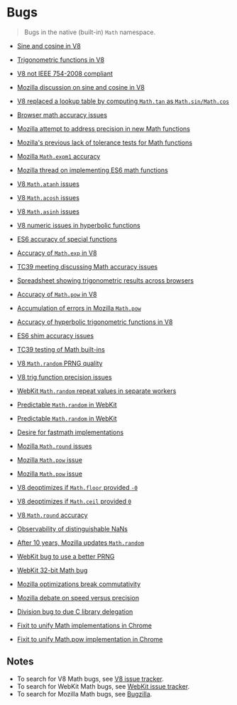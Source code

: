 # Bugs

> Bugs in the native (built-in) `Math` namespace.

* [Sine and cosine in V8][@bug:v8:3006]
* [Trigonometric functions in V8][@bug:chromium:320097]
* [V8 not IEEE 754-2008 compliant][@bug:v8:3089]
* [Mozilla discussion on sine and cosine in V8][@bug:mozilla:967709]
* [V8 replaced a lookup table by computing `Math.tan` as `Math.sin/Math.cos`][@bug:chromium:78263005]
* [Browser math accuracy issues][@bug:kangax:compat-table:392]
* [Mozilla attempt to address precision in new Math functions][@bug:mozilla:933257]
* [Mozilla's previous lack of tolerance tests for Math functions][@bug:mozilla:892671]
* [Mozilla `Math.expm1` accuracy][@bug:mozilla:897634]
* [Mozilla thread on implementing ES6 math functions][@bug:mozilla:717379]
* [V8 `Math.atanh` issues][@bug:v8:3511]
* [V8 `Math.acosh` issues][@bug:v8:3509]
* [V8 `Math.asinh` issues][@bug:v8:3496]
* [V8 numeric issues in hyperbolic functions][@bug:v8:3266]
* [ES6 accuracy of special functions][@bug:esdiscuss:038525]
* [Accuracy of `Math.exp` in V8][@bug:v8:3468]
* [TC39 meeting discussing Math accuracy issues][@bug:esdiscuss:2014-07-31]
* [Spreadsheet showing trigonometric results across browsers][@bug:esdiscuss:038525:spreadsheet]
* [Accuracy of `Math.pow` in V8][@bug:v8:3599]
* [Accumulation of errors in Mozilla `Math.pow`][@bug:mozilla:618251]
* [Accuracy of hyperbolic trigonometric functions in V8][@bug:paulmiller:es6-shim:334]
* [ES6 shim accuracy issues][@bug:paulmillr:es6-shim:314]
* [TC39 testing of Math built-ins][@bug:tc39:test262:269]
* [V8 `Math.random` PRNG quality][@bug:v8:4566]
* [V8 trig function precision issues][@bug:v8:1975]
* [WebKit `Math.random` repeat values in separate workers][@bug:webkit:36673]
* [Predictable `Math.random` in WebKit][@bug:webkit:26972]
* [Predictable `Math.random` in WebKit][@bug:chromium:246054]
* [Desire for fastmath implementations][@bug:mozilla:681357]
* [Mozilla `Math.round` issues][@bug:mozilla:686708]
* [Mozilla `Math.pow` issue][@bug:mozilla:703611]
* [Mozilla `Math.pow` issue][@bug:mozilla:1316557]
* [V8 deoptimizes if `Math.floor` provided `-0`][@bug:v8:2890]
* [V8 deoptimizes if `Math.ceil` provided `0`][@bug:v8:4059]
* [V8 `Math.round` accuracy][@bug:v8:958]
* [Observability of distinguishable NaNs][@bug:esdiscuss:2013-03-20]
* [After 10 years, Mozilla updates `Math.random`][@bug:mozilla:322529]
* [WebKit bug to use a better PRNG][@bug:webkit:151641]
* [WebKit 32-bit Math bug][@bug:webkit:40367]
* [Mozilla optimizations break commutativity][@bug:mozilla:969203]


* [Mozilla debate on speed versus precision][28]
* [Division bug to due C library delegation][29]
* [Fixit to unify Math implementations in Chrome][30]
* [Fixit to unify Math.pow implementation in Chrome][31]


## Notes

* To search for V8 Math bugs, see [V8 issue tracker][v8-issue-tracker].
* To search for WebKit Math bugs, see [WebKit issue tracker][webkit-issue-tracker].
* To search for Mozilla Math bugs, see [Bugzilla][mozilla-issue-tracker].


<!-- <links> -->

[@bug:v8:3006]: https://bugs.chromium.org/p/v8/issues/detail?id=3006
[@bug:chromium:320097]: https://bugs.chromium.org/p/chromium/issues/detail?id=320097
[@bug:v8:3089]: https://bugs.chromium.org/p/v8/issues/detail?id=3089
[@bug:mozilla:967709]: https://bugzilla.mozilla.org/show_bug.cgi?id=967709
[@bug:chromium:78263005]: https://github.com/v8/v8/commit/33b5db090258c2a2dc825659c3ad109bd02110c1
[@bug:kangax:compat-table:392]: https://github.com/kangax/compat-table/issues/392
[@bug:mozilla:933257]: https://bugzilla.mozilla.org/show_bug.cgi?id=933257
[@bug:mozilla:892671]: https://bugzilla.mozilla.org/show_bug.cgi?id=892671
[@bug:mozilla:897634]: https://bugzilla.mozilla.org/show_bug.cgi?id=897634
[@bug:mozilla:717379]: https://bugzilla.mozilla.org/show_bug.cgi?id=717379#c5
[@bug:v8:3511]: https://bugs.chromium.org/p/v8/issues/detail?id=3511
[@bug:v8:3509]: https://bugs.chromium.org/p/v8/issues/detail?id=3509
[@bug:v8:3496]: https://bugs.chromium.org/p/v8/issues/detail?id=3496
[@bug:v8:3266]: https://bugs.chromium.org/p/v8/issues/detail?id=3266
[@bug:esdiscuss:038525]: https://esdiscuss.org/topic/es6-accuracy-of-special-functions
[@bug:v8:3468]: https://bugs.chromium.org/p/v8/issues/detail?id=3468
[@bug:esdiscuss:2014-07-31]: https://esdiscuss.org/notes/2014-07-31
[@bug:esdiscuss:038525:spreadsheet]: https://docs.google.com/spreadsheets/d/1t2jrptAvaQetDIYPD8GKc90Dni2dT3FuHgKKFF-eJHw/edit#gid=0
[@bug:v8:3599]: https://bugs.chromium.org/p/v8/issues/detail?id=3599
[@bug:mozilla:618251]: https://bugzilla.mozilla.org/show_bug.cgi?id=618251
[@bug:paulmiller:es6-shim:334]: https://github.com/paulmillr/es6-shim/issues/334
[@bug:paulmillr:es6-shim:314]: https://github.com/paulmillr/es6-shim/issues/314
[@bug:tc39:test262:269]: https://github.com/tc39/test262/pull/269
[@bug:v8:4566]: https://bugs.chromium.org/p/v8/issues/detail?id=4566
[@bug:v8:1975]: https://bugs.chromium.org/p/v8/issues/detail?id=1975
[@bug:webkit:36673]: https://bugs.webkit.org/show_bug.cgi?id=36673
[@bug:webkit:26972]: https://bugs.webkit.org/show_bug.cgi?id=26972
[@bug:chromium:246054]: https://bugs.chromium.org/p/chromium/issues/detail?id=246054
[@bug:mozilla:681357]: https://bugzilla.mozilla.org/show_bug.cgi?id=681357
[@bug:mozilla:686708]: https://bugzilla.mozilla.org/show_bug.cgi?id=686708
[@bug:mozilla:703611]: https://bugzilla.mozilla.org/show_bug.cgi?id=703611
[@bug:mozilla:1316557]: https://bugzilla.mozilla.org/show_bug.cgi?id=1316557
[@bug:v8:2890]: https://bugs.chromium.org/p/v8/issues/detail?id=2890
[@bug:v8:4059]: https://bugs.chromium.org/p/v8/issues/detail?id=4059
[@bug:v8:958]: https://bugs.chromium.org/p/v8/issues/detail?id=958
[@bug:esdiscuss:2013-03-20]: https://esdiscuss.org/topic/observability-of-nan-distinctions-is-this-a-concern
[@bug:mozilla:322529]: https://bugzilla.mozilla.org/show_bug.cgi?id=322529
[@bug:webkit:151641]: https://bugs.webkit.org/show_bug.cgi?id=151641
[@bug:webkit:40367]: https://bugs.webkit.org/show_bug.cgi?id=40367
[@bug:mozilla:969203]: https://bugzilla.mozilla.org/show_bug.cgi?id=969203#c8


[v8-issue-tracker]: https://bugs.chromium.org/p/v8/issues/list?can=1&q=math&colspec=ID%20Type%20Status%20Priority%20Owner%20Summary%20HW%20OS%20Component%20Stars&num=100&start=100
[webkit-issue-tracker]: https://bugs.webkit.org/buglist.cgi?quicksearch=math
[mozilla-issue-tracker]: https://bugzilla.mozilla.org/buglist.cgi?quicksearch=math


[28]: https://bugzilla.mozilla.org/show_bug.cgi?id=967709
[29]: https://bugzilla.mozilla.org/show_bug.cgi?id=948321
[30]: https://bugs.chromium.org/p/v8/issues/detail?id=5086
[31]: https://bugs.chromium.org/p/v8/issues/detail?id=5157

<!-- </links> -->
